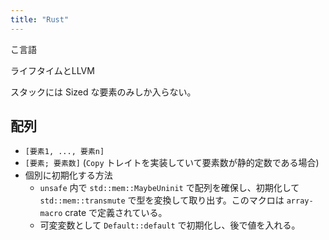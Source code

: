 ```yaml
---
title: "Rust"
---
```


こ言語

ライフタイムとLLVM

スタックには Sized な要素のみしか入らない。

## 配列
- `[要素1, ..., 要素n]`
- `[要素; 要素数]` (`Copy` トレイトを実装していて要素数が静的定数である場合)
- 個別に初期化する方法
	- `unsafe` 内で `std::mem::MaybeUninit` で配列を確保し、初期化して `std::mem::transmute` で型を変換して取り出す。このマクロは `array-macro` crate で定義されている。
	- 可変変数として `Default::default` で初期化し、後で値を入れる。
 